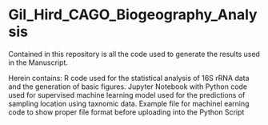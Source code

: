 # Gil_Hird_CAGO_Biogeography_Analysis
Contained in this repository is all the code used to generate the results used in the Manuscript.

Herein contains:
  R code used for the statistical analysis of 16S rRNA data and the generation of basic figures. 
  Jupyter Notebook with Python code used for supervised machine learning model used for the predictions of sampling location using taxnomic data.
  Example file for machinel earning code to show proper file format before uploading into the Python Script
